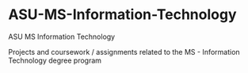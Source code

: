 # ASU-MS-Information-Technology
ASU MS Information Technology 

Projects and coursework / assignments related to the MS - Information Technology degree program
